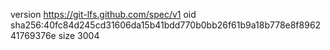 version https://git-lfs.github.com/spec/v1
oid sha256:40fc84d245cd31606da15b41bdd770b0bb26f61b9a18b778e8f896241769376e
size 3004
